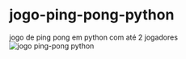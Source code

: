 # jogo-ping-pong-python
jogo de ping pong em python com até 2 jogadores
![jogo ping-pong python](https://github.com/Saraiva97/jogo-ping-pong-python/assets/93497276/0b7b8c16-2bd8-46e0-b4a6-c7a1c7b34e90)
